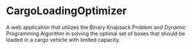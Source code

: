 # CargoLoadingOptimizer
A web application that utilizes the Binary Knapsack Problem and Dynamic Programming Algorithm in solving the optimal set of boxes that should be loaded in a cargo vehicle with limited capacity.
